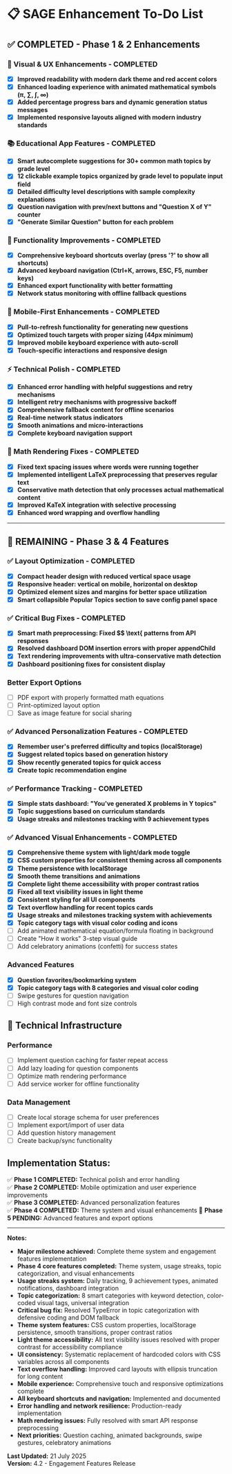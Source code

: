 # 📋 SAGE Enhancement To-Do List

## ✅ COMPLETED - Phase 1 & 2 Enhancements

### 🎨 Visual & UX Enhancements - COMPLETED
- [x] **Improved readability with modern dark theme and red accent colors**
- [x] **Enhanced loading experience with animated mathematical symbols (π, ∑, ∫, ∞)**
- [x] **Added percentage progress bars and dynamic generation status messages**
- [x] **Implemented responsive layouts aligned with modern industry standards**

### 📚 Educational App Features - COMPLETED  
- [x] **Smart autocomplete suggestions for 30+ common math topics by grade level**
- [x] **12 clickable example topics organized by grade level to populate input field**
- [x] **Detailed difficulty level descriptions with sample complexity explanations**
- [x] **Question navigation with prev/next buttons and "Question X of Y" counter**
- [x] **"Generate Similar Question" button for each problem**

### 🚀 Functionality Improvements - COMPLETED
- [x] **Comprehensive keyboard shortcuts overlay (press '?' to show all shortcuts)**
- [x] **Advanced keyboard navigation (Ctrl+K, arrows, ESC, F5, number keys)**
- [x] **Enhanced export functionality with better formatting**
- [x] **Network status monitoring with offline fallback questions**

### 📱 Mobile-First Enhancements - COMPLETED
- [x] **Pull-to-refresh functionality for generating new questions**
- [x] **Optimized touch targets with proper sizing (44px minimum)**
- [x] **Improved mobile keyboard experience with auto-scroll**
- [x] **Touch-specific interactions and responsive design**

### ⚡ Technical Polish - COMPLETED
- [x] **Enhanced error handling with helpful suggestions and retry mechanisms**
- [x] **Intelligent retry mechanisms with progressive backoff**
- [x] **Comprehensive fallback content for offline scenarios**
- [x] **Real-time network status indicators**
- [x] **Smooth animations and micro-interactions**
- [x] **Complete keyboard navigation support**

### 🔧 Math Rendering Fixes - COMPLETED
- [x] **Fixed text spacing issues where words were running together**
- [x] **Implemented intelligent LaTeX preprocessing that preserves regular text**
- [x] **Conservative math detection that only processes actual mathematical content**
- [x] **Improved KaTeX integration with selective processing**
- [x] **Enhanced word wrapping and overflow handling**

---

## 🎯 REMAINING - Phase 3 & 4 Features

### ✅ Layout Optimization - COMPLETED
- [x] **Compact header design with reduced vertical space usage**
- [x] **Responsive header: vertical on mobile, horizontal on desktop**
- [x] **Optimized element sizes and margins for better space utilization**
- [x] **Smart collapsible Popular Topics section to save config panel space**

### ✅ Critical Bug Fixes - COMPLETED
- [x] **Smart math preprocessing: Fixed $$ \\text{ patterns from API responses**
- [x] **Resolved dashboard DOM insertion errors with proper appendChild**
- [x] **Text rendering improvements with ultra-conservative math detection**
- [x] **Dashboard positioning fixes for consistent display**

### Better Export Options
- [ ] PDF export with properly formatted math equations
- [ ] Print-optimized layout option
- [ ] Save as image feature for social sharing

### ✅ Advanced Personalization Features - COMPLETED
- [x] **Remember user's preferred difficulty and topics (localStorage)**
- [x] **Suggest related topics based on generation history**
- [x] **Show recently generated topics for quick access**
- [x] **Create topic recommendation engine**

### ✅ Performance Tracking - COMPLETED
- [x] **Simple stats dashboard: "You've generated X problems in Y topics"**
- [x] **Topic suggestions based on curriculum standards**
- [x] **Usage streaks and milestones tracking with 9 achievement types**

### ✅ Advanced Visual Enhancements - COMPLETED
- [x] **Comprehensive theme system with light/dark mode toggle**
- [x] **CSS custom properties for consistent theming across all components**
- [x] **Theme persistence with localStorage**
- [x] **Smooth theme transitions and animations**
- [x] **Complete light theme accessibility with proper contrast ratios**
- [x] **Fixed all text visibility issues in light theme**
- [x] **Consistent styling for all UI components**
- [x] **Text overflow handling for recent topics cards**
- [x] **Usage streaks and milestones tracking system with achievements**
- [x] **Topic category tags with visual color coding and icons**
- [ ] Add animated mathematical equation/formula floating in background
- [ ] Create "How it works" 3-step visual guide
- [ ] Add celebratory animations (confetti) for success states

### Advanced Features
- [x] **Question favorites/bookmarking system**
- [x] **Topic category tags with 8 categories and visual color coding**
- [ ] Swipe gestures for question navigation
- [ ] High contrast mode and font size controls

## 🔧 Technical Infrastructure

### Performance
- [ ] Implement question caching for faster repeat access
- [ ] Add lazy loading for question components
- [ ] Optimize math rendering performance
- [ ] Add service worker for offline functionality

### Data Management
- [ ] Create local storage schema for user preferences
- [ ] Implement export/import of user data
- [ ] Add question history management
- [ ] Create backup/sync functionality

## **Implementation Status:**
✅ **Phase 1 COMPLETED:** Technical polish and error handling  
✅ **Phase 2 COMPLETED:** Mobile optimization and user experience improvements  
✅ **Phase 3 COMPLETED:** Advanced personalization features  
✅ **Phase 4 COMPLETED:** Theme system and visual enhancements
🎯 **Phase 5 PENDING:** Advanced features and export options  

---

**Notes:**
- **Major milestone achieved:** Complete theme system and engagement features implementation
- **Phase 4 core features completed:** Theme system, usage streaks, topic categorization, and visual enhancements
- **Usage streaks system:** Daily tracking, 9 achievement types, animated notifications, dashboard integration
- **Topic categorization:** 8 smart categories with keyword detection, color-coded visual tags, universal integration
- **Critical bug fix:** Resolved TypeError in topic categorization with defensive coding and DOM fallback
- **Theme system features:** CSS custom properties, localStorage persistence, smooth transitions, proper contrast ratios
- **Light theme accessibility:** All text visibility issues resolved with proper contrast for accessibility compliance
- **UI consistency:** Systematic replacement of hardcoded colors with CSS variables across all components
- **Text overflow handling:** Improved card layouts with ellipsis truncation for long content
- **Mobile experience:** Comprehensive touch and responsive optimizations complete
- **All keyboard shortcuts and navigation:** Implemented and documented
- **Error handling and network resilience:** Production-ready implementation
- **Math rendering issues:** Fully resolved with smart API response preprocessing
- **Next priorities:** Question caching, animated backgrounds, swipe gestures, celebratory animations

**Last Updated:** 21 July 2025  
**Version:** 4.2 - Engagement Features Release
